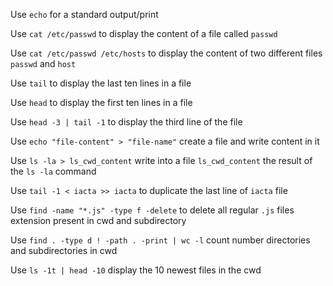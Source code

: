 Use `echo` for a standard output/print

Use `cat /etc/passwd` to display the content of a file called `passwd`

Use `cat /etc/passwd /etc/hosts` to display the content of two different files `passwd` and `host`

Use `tail` to display the last ten lines in a file

Use `head` to display the first ten lines in a file

Use `head -3 | tail -1` to display the third line of the file

Use `echo "file-content" > "file-name"` create a file and write content in it

Use `ls -la > ls_cwd_content` write into a file `ls_cwd_content` the result of the `ls -la` command

Use `tail -1 < iacta >> iacta` to duplicate the last line of `iacta` file

Use `find -name "*.js" -type f -delete` to delete all regular `.js` files extension present in cwd and subdirectory

Use `find . -type d ! -path . -print | wc -l` count number directories and subdirectories in cwd

Use `ls -1t | head -10` display the 10 newest files in the cwd
